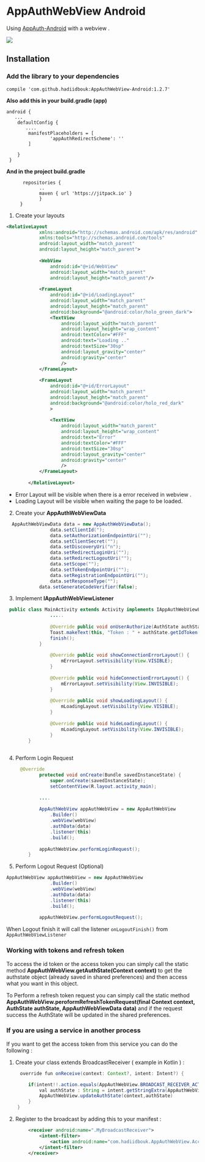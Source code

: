 # AppAuthWebView Android

Using [AppAuth-Android](https://github.com/openid/AppAuth-Android) with a webview .

![](https://i.imgur.com/iTmRs0p.png)


## Installation


### Add the library to your dependencies

```compile 'com.github.hadiidbouk:AppAuthWebView-Android:1.2.7'```

**Also add this in your build.gradle (app)**

```
android {
   ...
    defaultConfig {
       ....
        manifestPlaceholders = [
                'appAuthRedirectScheme': ''
        ]

    }
 }
 ```
 
**And in the project build.gradle**


```allprojects {
      repositories {
            .. 
            maven { url 'https://jitpack.io' }
            }
     }
```

1. Create your layouts

```xml
<RelativeLayout
        	xmlns:android="http://schemas.android.com/apk/res/android"
        	xmlns:tools="http://schemas.android.com/tools"
        	android:layout_width="match_parent"
        	android:layout_height="match_parent">
        
        	<WebView
        		android:id="@+id/WebView"
        		android:layout_width="match_parent"
        		android:layout_height="match_parent"/>
        
        	<FrameLayout
        		android:id="@+id/LoadingLayout"
        		android:layout_width="match_parent"
        		android:layout_height="match_parent"
        		android:background="@android:color/holo_green_dark">
        		<TextView
        			android:layout_width="match_parent"
        			android:layout_height="wrap_content"
        			android:textColor="#FFF"
        			android:text="Loading .."
        			android:textSize="30sp"
        			android:layout_gravity="center"
        			android:gravity="center"
        			/>
        	</FrameLayout>
        
        	<FrameLayout
        		android:id="@+id/ErrorLayout"
        		android:layout_width="match_parent"
        		android:layout_height="match_parent"
        		android:background="@android:color/holo_red_dark"
        		>
        
        		<TextView
        			android:layout_width="match_parent"
        			android:layout_height="wrap_content"
        			android:text="Error"
        			android:textColor="#FFF"
        			android:textSize="30sp"
        			android:layout_gravity="center"
        			android:gravity="center"
        			/>
        	</FrameLayout>
        
        </RelativeLayout>
 ```
- Error Layout will be visible when there is a error received in webview .
- Loading Layout will be visible when waiting the page to be loaded.

2. Create your **AppAuthWebViewData** 

```java
  AppAuthWebViewData data = new AppAuthWebViewData();
        		data.setClientId(");
        		data.setAuthorizationEndpointUri("");
        		data.setClientSecret("");
        		data.setDiscoveryUri("n");
        		data.setRedirectLoginUri("");
        		data.setRedirectLogoutUri("");
        		data.setScope("");
        		data.setTokenEndpointUri("");
        		data.setRegistrationEndpointUri("");
        		data.setResponseType("");
			data.setGenerateCodeVerifier(false);
```


3. Implement **IAppAuthWebViewListener**

```java
 public class MainActivity extends Activity implements IAppAuthWebViewListener {
            	.....
        
                @Override public void onUserAuthorize(AuthState authState) {
        		Toast.makeText(this, "Token : " + authState.getIdToken(), Toast.LENGTH_SHORT).show();
        		finish();		
        	}
        
                @Override public void showConnectionErrorLayout() {
            		mErrorLayout.setVisibility(View.VISIBLE);
            	}
            
            	@Override public void hideConnectionErrorLayout() {
            		mErrorLayout.setVisibility(View.INVISIBLE);
            	}
            
            	@Override public void showLoadingLayout() {
            		mLoadingLayout.setVisibility(View.VISIBLE);
            	}
            
            	@Override public void hideLoadingLayout() {
            		mLoadingLayout.setVisibility(View.INVISIBLE);
            	}
        }
    
  ```
  
  4. Perform Login Request 

```java
     @Override
        	protected void onCreate(Bundle savedInstanceState) {
        		super.onCreate(savedInstanceState);
        		setContentView(R.layout.activity_main);
        
        	....
    
    		AppAuthWebView appAuthWebView = new AppAuthWebView
    			.Builder()
    			.webView(webView)
    			.authData(data)
    			.listener(this)
    			.build();
    
    		appAuthWebView.performLoginRequest();
    	}
```

5. Perform Logout Request (Optional)

```java
AppAuthWebView appAuthWebView = new AppAuthWebView
    			.Builder()
    			.webView(webView)
    			.authData(data)
    			.listener(this)
    			.build();
    
    		appAuthWebView.performLogoutRequest();
```
When Logout finish it will call the listener `onLogoutFinish()` from `AppAuthWebViewListener`

### Working with tokens and refresh token

To access the id token or the access token you can simply call the static method  **AppAuthWebView.getAuthState(Context context)** to get the authstate object (already saved in shared preferences) and then access what you want in this object.


To Perform a refresh token request you can simply call the static method **AppAuthWebView.peroformRefreshTokenRequest(final Context context, AuthState authState, AppAuthWebViewData data)** and if the request success the AuthState will be updated in the shared preferences.



### If you are using a service in another process 

If you want to get the access token from this service you can do the following :

1. Create your class extends BroadcastReceiver ( example in Kotlin ) :

``` java
     override fun onReceive(context: Context?, intent: Intent?) {

        if(intent!!.action.equals(AppAuthWebView.BROADCAST_RECEIVER_ACTION)) {
            val authState : String = intent.getStringExtra(AppAuthWebView.AUTH_STATE_JSON)
            AppAuthWebView.updateAuthState(context,authState)
        }
    }


```

2. Register to the broadcast by adding this to your manifest :

```xml
		<receiver android:name=".MyBroadcastReceiver">
			<intent-filter>
				<action android:name="com.hadiidbouk.AppAuthWebView.AccessTokenAction"/>
			</intent-filter>
		</receiver>
```

